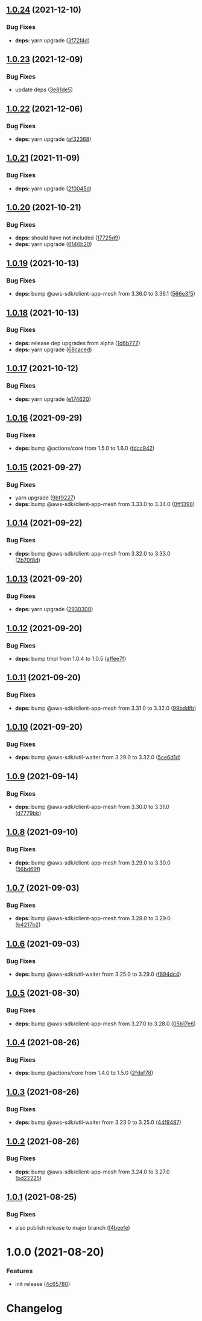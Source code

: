 ## [1.0.24](https://github.com/scribd/amazon-appmesh-virtual-router-action/compare/v1.0.23...v1.0.24) (2021-12-10)


### Bug Fixes

* **deps:** yarn upgrade ([3f72f4d](https://github.com/scribd/amazon-appmesh-virtual-router-action/commit/3f72f4d8b805470326d069ff42bdfaedadbe5312))

## [1.0.23](https://github.com/scribd/amazon-appmesh-virtual-router-action/compare/v1.0.22...v1.0.23) (2021-12-09)


### Bug Fixes

* update deps ([3e81de5](https://github.com/scribd/amazon-appmesh-virtual-router-action/commit/3e81de502f86439fbdc8dd05f9fd42930dff30ac))

## [1.0.22](https://github.com/scribd/amazon-appmesh-virtual-router-action/compare/v1.0.21...v1.0.22) (2021-12-06)


### Bug Fixes

* **deps:** yarn upgrade ([af32368](https://github.com/scribd/amazon-appmesh-virtual-router-action/commit/af32368f33661a8e4522318b266b359ffe4317c9))

## [1.0.21](https://github.com/scribd/amazon-appmesh-virtual-router-action/compare/v1.0.20...v1.0.21) (2021-11-09)


### Bug Fixes

* **deps:** yarn upgrade ([2f0045d](https://github.com/scribd/amazon-appmesh-virtual-router-action/commit/2f0045dbde92b914257291640b7b28821eed7249))

## [1.0.20](https://github.com/scribd/amazon-appmesh-virtual-router-action/compare/v1.0.19...v1.0.20) (2021-10-21)


### Bug Fixes

* **deps:** should have not included ([17725d9](https://github.com/scribd/amazon-appmesh-virtual-router-action/commit/17725d95a57172b89124729706f4b99ca8b4df64))
* **deps:** yarn upgrade ([6146b20](https://github.com/scribd/amazon-appmesh-virtual-router-action/commit/6146b20cb909daaece74f98164c5557522fe69bd))

## [1.0.19](https://github.com/scribd/amazon-appmesh-virtual-router-action/compare/v1.0.18...v1.0.19) (2021-10-13)


### Bug Fixes

* **deps:** bump @aws-sdk/client-app-mesh from 3.36.0 to 3.36.1 ([566e3f5](https://github.com/scribd/amazon-appmesh-virtual-router-action/commit/566e3f55d8b30d4dba98f96c3cd6368103e00bea))

## [1.0.18](https://github.com/scribd/amazon-appmesh-virtual-router-action/compare/v1.0.17...v1.0.18) (2021-10-13)


### Bug Fixes

* **deps:** release dep upgrades from alpha ([1d6b777](https://github.com/scribd/amazon-appmesh-virtual-router-action/commit/1d6b7776f61e9a7cd5a741a1d550eeb5ee4b1ee5))
* **deps:** yarn upgrade ([68caced](https://github.com/scribd/amazon-appmesh-virtual-router-action/commit/68caced4435b523b718f7e02215196537850263e))

## [1.0.17](https://github.com/scribd/amazon-appmesh-virtual-router-action/compare/v1.0.16...v1.0.17) (2021-10-12)


### Bug Fixes

* **deps:** yarn upgrade ([e174620](https://github.com/scribd/amazon-appmesh-virtual-router-action/commit/e174620854cdf01ec3d94230960359df10d907ec))

## [1.0.16](https://github.com/scribd/amazon-appmesh-virtual-router-action/compare/v1.0.15...v1.0.16) (2021-09-29)


### Bug Fixes

* **deps:** bump @actions/core from 1.5.0 to 1.6.0 ([fdcc942](https://github.com/scribd/amazon-appmesh-virtual-router-action/commit/fdcc942cabed963234602a4b76c4095c24f6df4e))

## [1.0.15](https://github.com/scribd/amazon-appmesh-virtual-router-action/compare/v1.0.14...v1.0.15) (2021-09-27)


### Bug Fixes

* yarn upgrade ([9bf9227](https://github.com/scribd/amazon-appmesh-virtual-router-action/commit/9bf9227c6c430a3e57a73ef1c5791ab05ff93f6d))
* **deps:** bump @aws-sdk/client-app-mesh from 3.33.0 to 3.34.0 ([0ff1398](https://github.com/scribd/amazon-appmesh-virtual-router-action/commit/0ff1398341a2ccf29b3d2e649d0989d8ee25df03))

## [1.0.14](https://github.com/scribd/amazon-appmesh-virtual-router-action/compare/v1.0.13...v1.0.14) (2021-09-22)


### Bug Fixes

* **deps:** bump @aws-sdk/client-app-mesh from 3.32.0 to 3.33.0 ([2b70f8d](https://github.com/scribd/amazon-appmesh-virtual-router-action/commit/2b70f8d41c9d31bb19a1f708c4e4b1a55a04e131))

## [1.0.13](https://github.com/scribd/amazon-appmesh-virtual-router-action/compare/v1.0.12...v1.0.13) (2021-09-20)


### Bug Fixes

* **deps:** yarn upgrade ([2930300](https://github.com/scribd/amazon-appmesh-virtual-router-action/commit/2930300cd94e7a0eb0a98ec2934b61a3055efe71))

## [1.0.12](https://github.com/scribd/amazon-appmesh-virtual-router-action/compare/v1.0.11...v1.0.12) (2021-09-20)


### Bug Fixes

* **deps:** bump tmpl from 1.0.4 to 1.0.5 ([affee7f](https://github.com/scribd/amazon-appmesh-virtual-router-action/commit/affee7f262a31651a5466c4f6a85b11f7e2a9321))

## [1.0.11](https://github.com/scribd/amazon-appmesh-virtual-router-action/compare/v1.0.10...v1.0.11) (2021-09-20)


### Bug Fixes

* **deps:** bump @aws-sdk/client-app-mesh from 3.31.0 to 3.32.0 ([99bddfb](https://github.com/scribd/amazon-appmesh-virtual-router-action/commit/99bddfbd204cccd0902cf749ec8ac4d43fcce5ca))

## [1.0.10](https://github.com/scribd/amazon-appmesh-virtual-router-action/compare/v1.0.9...v1.0.10) (2021-09-20)


### Bug Fixes

* **deps:** bump @aws-sdk/util-waiter from 3.29.0 to 3.32.0 ([5ce6d1d](https://github.com/scribd/amazon-appmesh-virtual-router-action/commit/5ce6d1d1ce4bddc28179a42c3c8d2a2b5916a6b9))

## [1.0.9](https://github.com/scribd/amazon-appmesh-virtual-router-action/compare/v1.0.8...v1.0.9) (2021-09-14)


### Bug Fixes

* **deps:** bump @aws-sdk/client-app-mesh from 3.30.0 to 3.31.0 ([d7779bb](https://github.com/scribd/amazon-appmesh-virtual-router-action/commit/d7779bb0ce21b377dc1381a6280b68983bd0e288))

## [1.0.8](https://github.com/scribd/amazon-appmesh-virtual-router-action/compare/v1.0.7...v1.0.8) (2021-09-10)


### Bug Fixes

* **deps:** bump @aws-sdk/client-app-mesh from 3.29.0 to 3.30.0 ([56bd69f](https://github.com/scribd/amazon-appmesh-virtual-router-action/commit/56bd69f8852ac5d2a060128b11f4943f52420db5))

## [1.0.7](https://github.com/scribd/amazon-appmesh-virtual-router-action/compare/v1.0.6...v1.0.7) (2021-09-03)


### Bug Fixes

* **deps:** bump @aws-sdk/client-app-mesh from 3.28.0 to 3.29.0 ([b4217b2](https://github.com/scribd/amazon-appmesh-virtual-router-action/commit/b4217b28ffc2e17222fb04d1ca3ea2c4b059f34e))

## [1.0.6](https://github.com/scribd/amazon-appmesh-virtual-router-action/compare/v1.0.5...v1.0.6) (2021-09-03)


### Bug Fixes

* **deps:** bump @aws-sdk/util-waiter from 3.25.0 to 3.29.0 ([f894dc4](https://github.com/scribd/amazon-appmesh-virtual-router-action/commit/f894dc4155814b742bb97f64f7cf5ab9558dc551))

## [1.0.5](https://github.com/scribd/amazon-appmesh-virtual-router-action/compare/v1.0.4...v1.0.5) (2021-08-30)


### Bug Fixes

* **deps:** bump @aws-sdk/client-app-mesh from 3.27.0 to 3.28.0 ([05b17e6](https://github.com/scribd/amazon-appmesh-virtual-router-action/commit/05b17e6a8d2f5643e2e5f79a3f52f273b88b0418))

## [1.0.4](https://github.com/scribd/amazon-appmesh-virtual-router-action/compare/v1.0.3...v1.0.4) (2021-08-26)


### Bug Fixes

* **deps:** bump @actions/core from 1.4.0 to 1.5.0 ([2fdaf78](https://github.com/scribd/amazon-appmesh-virtual-router-action/commit/2fdaf78d75d999cec6868773c94d3853ec4f87c5))

## [1.0.3](https://github.com/scribd/amazon-appmesh-virtual-router-action/compare/v1.0.2...v1.0.3) (2021-08-26)


### Bug Fixes

* **deps:** bump @aws-sdk/util-waiter from 3.23.0 to 3.25.0 ([44f9487](https://github.com/scribd/amazon-appmesh-virtual-router-action/commit/44f9487104c8da4e19db7bb516ba1762204cfca7))

## [1.0.2](https://github.com/scribd/amazon-appmesh-virtual-router-action/compare/v1.0.1...v1.0.2) (2021-08-26)


### Bug Fixes

* **deps:** bump @aws-sdk/client-app-mesh from 3.24.0 to 3.27.0 ([bd22225](https://github.com/scribd/amazon-appmesh-virtual-router-action/commit/bd222258469de486f1a9310704de03d93ca3424d))

## [1.0.1](https://github.com/scribd/amazon-appmesh-virtual-router-action/compare/v1.0.0...v1.0.1) (2021-08-25)


### Bug Fixes

* also publish release to major branch ([f4beefe](https://github.com/scribd/amazon-appmesh-virtual-router-action/commit/f4beefeb7ca2c3dbcb8549afd5b10c42ecb4e5c5))

# 1.0.0 (2021-08-20)


### Features

* init release ([4c65780](https://github.com/scribd/amazon-appmesh-virtual-router-action/commit/4c65780b329a5f863d00d9226f3d13e5ff5a527d))

# Changelog
